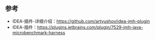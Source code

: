## 参考
- IDEA-插件-详细介绍：https://github.com/artyushov/idea-jmh-plugin
- IDEA-插件：https://plugins.jetbrains.com/plugin/7529-jmh-java-microbenchmark-harness